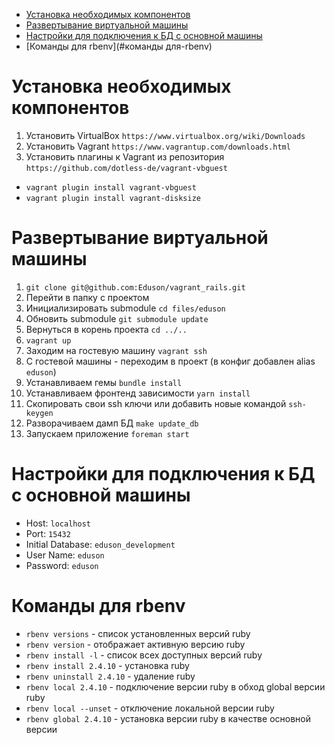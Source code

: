 - [Установка необходимых компонентов](#установка-необходимых-компонентов)
- [Развертывание виртуальной машины](#развертывание-виртуальной-машины)
- [Настройки для подключения к БД с основной машины](#настройки-для-подключения-к-бд-с-основной-машины)
- [Команды для rbenv](#команды для-rbenv)

# Установка необходимых компонентов
1. Установить VirtualBox `https://www.virtualbox.org/wiki/Downloads`
2. Установить Vagrant `https://www.vagrantup.com/downloads.html`
3. Установить плагины к Vagrant из репозитория `https://github.com/dotless-de/vagrant-vbguest`
  * `vagrant plugin install vagrant-vbguest`
  * `vagrant plugin install vagrant-disksize`

# Развертывание виртуальной машины

1. `git clone git@github.com:Eduson/vagrant_rails.git`
1. Перейти в папку с проектом
1. Инициализировать submodule `cd files/eduson`
1. Обновить submodule `git submodule update`
1. Вернуться в корень проекта `cd ../..`
1. `vagrant up`
1. Заходим на гостевую машину `vagrant ssh`
1. С гостевой машины - переходим в проект (в конфиг добавлен alias `eduson`)
1. Устанавливаем гемы `bundle install`
1. Устанавливаем фронтенд зависимости `yarn install`
1. Скопировать свои ssh ключи или добавить новые командой `ssh-keygen`
1. Разворачиваем дамп БД `make update_db`
1. Запускаем приложение `foreman start`

# Настройки для подключения к БД с основной машины

  * Host: `localhost`
  * Port: `15432`
  * Initial Database: `eduson_development`
  * User Name: `eduson`
  * Password: `eduson`

# Команды для rbenv

* `rbenv versions` - список установленных версий ruby
* `rbenv version` - отображает активную версию ruby
* `rbenv install -l` - список всех доступных версий ruby
* `rbenv install 2.4.10` - установка ruby
* `rbenv uninstall 2.4.10` - удаление ruby
* `rbenv local 2.4.10` - подключение версии ruby в обход global версии ruby
* `rbenv local --unset` - отключение локальной версии ruby
* `rbenv global 2.4.10` - установка версии ruby в качестве основной версии
